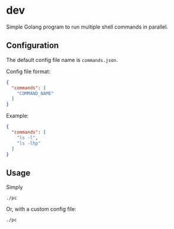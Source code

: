 # dev

Simple Golang program to run multiple shell commands in parallel.

## Configuration

The default config file name is `commands.json`.

Config file format:

```json
{
  "commands": [
    "COMMAND_NAME"
  ]
}
```

Example:

```json
{
  "commands": [
    "ls -l",
    "ls -lhp"
  ]
}
```

## Usage

Simply
```shell
./pc
```

Or, with a custom config file:

```shell
./pc
```